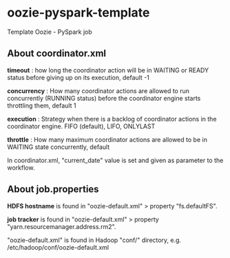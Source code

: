 # oozie-pyspark-template
Template Oozie - PySpark job

## About coordinator.xml
**timeout** : how long the coordinator action will be in WAITING or READY
status before giving up on its execution, default -1<br>

**concurrency** : How many coordinator actions are allowed to run concurrently 
(RUNNING status) before the coordinator engine starts throttling them, 
default 1<br>

**execution** : Strategy when there is a backlog of coordinator actions in the 
coordinator engine. FIFO (default), LIFO, ONLYLAST<br>

**throttle** : How many maximum coordinator actions are allowed to be in 
WAITING state concurrently, default<br>

In coordinator.xml, "current_date" value is set and given as parameter to the workflow.

## About job.properties 
**HDFS hostname** is found in "oozie-default.xml" > property "fs.defaultFS".<br>

**job tracker** is found in "oozie-default.xml" > property "yarn.resourcemanager.address.rm2".<br>

"oozie-default.xml" is found in Hadoop "conf/" directory, e.g. /etc/hadoop/conf/oozie-default.xml<br>
